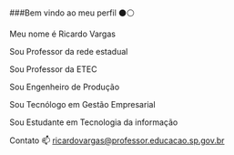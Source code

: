 ###Bem vindo ao meu perfil ⚫⚪

Meu nome é Ricardo Vargas

Sou Professor da rede estadual 

Sou Professor da ETEC

Sou Engenheiro de Produção

Sou Tecnólogo em Gestão Empresarial

Sou Estudante em Tecnologia da informação

Contato 📫 ricardovargas@professor.educacao.sp.gov.br

